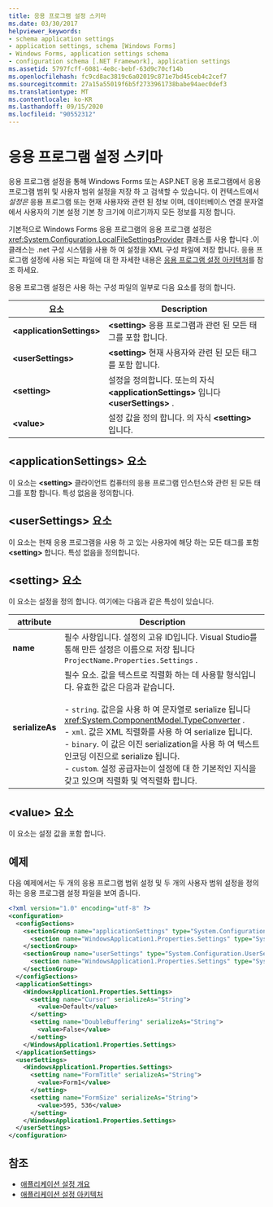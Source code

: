 ```yaml
---
title: 응용 프로그램 설정 스키마
ms.date: 03/30/2017
helpviewer_keywords:
- schema application settings
- application settings, schema [Windows Forms]
- Windows Forms, application settings schema
- configuration schema [.NET Framework], application settings
ms.assetid: 5797fcff-6081-4e8c-bebf-63d9c70cf14b
ms.openlocfilehash: fc9cd8ac3819c6a02019c871e7bd45ceb4c2cef7
ms.sourcegitcommit: 27a15a55019f6b5f2733961738babe94aec0def3
ms.translationtype: MT
ms.contentlocale: ko-KR
ms.lasthandoff: 09/15/2020
ms.locfileid: "90552312"
---
```

# <a name="application-settings-schema"></a>응용 프로그램 설정 스키마

응용 프로그램 설정을 통해 Windows Forms 또는 ASP.NET 응용 프로그램에서 응용 프로그램 범위 및 사용자 범위 설정을 저장 하 고 검색할 수 있습니다. 이 컨텍스트에서 *설정은* 응용 프로그램 또는 현재 사용자와 관련 된 정보 이며, 데이터베이스 연결 문자열에서 사용자의 기본 설정 기본 창 크기에 이르기까지 모든 정보를 지정 합니다.

기본적으로 Windows Forms 응용 프로그램의 응용 프로그램 설정은 <xref:System.Configuration.LocalFileSettingsProvider> 클래스를 사용 합니다 .이 클래스는 .net 구성 시스템을 사용 하 여 설정을 XML 구성 파일에 저장 합니다. 응용 프로그램 설정에 사용 되는 파일에 대 한 자세한 내용은 [응용 프로그램 설정 아키텍처](/dotnet/desktop/winforms/advanced/application-settings-architecture)를 참조 하세요.

응용 프로그램 설정은 사용 하는 구성 파일의 일부로 다음 요소를 정의 합니다.

| 요소                    | Description                                                                           |
| -------------------------- | ------------------------------------------------------------------------------------- |
| **\<applicationSettings>** | **\<setting>** 응용 프로그램과 관련 된 모든 태그를 포함 합니다.                         |
| **\<userSettings>**        | **\<setting>** 현재 사용자와 관련 된 모든 태그를 포함 합니다.                        |
| **\<setting>**             | 설정을 정의합니다. 또는의 자식 **\<applicationSettings>** 입니다 **\<userSettings>** . |
| **\<value>**               | 설정 값을 정의 합니다. 의 자식 **\<setting>** 입니다.                                   |

## <a name="applicationsettings-element"></a>\<applicationSettings> 요소

이 요소는 **\<setting>** 클라이언트 컴퓨터의 응용 프로그램 인스턴스와 관련 된 모든 태그를 포함 합니다. 특성 없음을 정의합니다.

## <a name="usersettings-element"></a>\<userSettings> 요소

이 요소는 현재 응용 프로그램을 사용 하 고 있는 사용자에 해당 하는 모든 태그를 포함 **\<setting>** 합니다. 특성 없음을 정의합니다.

## <a name="setting-element"></a>\<setting> 요소

이 요소는 설정을 정의 합니다. 여기에는 다음과 같은 특성이 있습니다.

| attribute        | Description |
| ---------------- | ----------- |
| **name**         | 필수 사항입니다. 설정의 고유 ID입니다. Visual Studio를 통해 만든 설정은 이름으로 저장 됩니다 `ProjectName.Properties.Settings` . |
| **serializeAs** | 필수 요소. 값을 텍스트로 직렬화 하는 데 사용할 형식입니다. 유효한 값은 다음과 같습니다.<br><br>- `string`. 값은을 사용 하 여 문자열로 serialize 됩니다 <xref:System.ComponentModel.TypeConverter> .<br>- `xml`. 값은 XML 직렬화를 사용 하 여 serialize 됩니다.<br>- `binary`. 이 값은 이진 serialization을 사용 하 여 텍스트 인코딩 이진으로 serialize 됩니다.<br />- `custom`. 설정 공급자는이 설정에 대 한 기본적인 지식을 갖고 있으며 직렬화 및 역직렬화 합니다. |

## <a name="value-element"></a>\<value> 요소

이 요소는 설정 값을 포함 합니다.

## <a name="example"></a>예제

다음 예제에서는 두 개의 응용 프로그램 범위 설정 및 두 개의 사용자 범위 설정을 정의 하는 응용 프로그램 설정 파일을 보여 줍니다.

```xml
<?xml version="1.0" encoding="utf-8" ?>
<configuration>
  <configSections>
    <sectionGroup name="applicationSettings" type="System.Configuration.ApplicationSettingsGroup, System, Version=2.0.0.0, Culture=neutral, PublicKeyToken=b77a5c561934e089">
      <section name="WindowsApplication1.Properties.Settings" type="System.Configuration.ClientSettingsSection, System, Version=2.0.0.0, Culture=neutral, PublicKeyToken=b77a5c561934e089" />
    </sectionGroup>
    <sectionGroup name="userSettings" type="System.Configuration.UserSettingsGroup, System, Version=2.0.0.0, Culture=neutral, PublicKeyToken=b77a5c561934e089">
      <section name="WindowsApplication1.Properties.Settings" type="System.Configuration.ClientSettingsSection, System, Version=2.0.0.0, Culture=neutral, PublicKeyToken=b77a5c561934e089" allowExeDefinition="MachineToLocalUser" />
    </sectionGroup>
  </configSections>
  <applicationSettings>
    <WindowsApplication1.Properties.Settings>
      <setting name="Cursor" serializeAs="String">
        <value>Default</value>
      </setting>
      <setting name="DoubleBuffering" serializeAs="String">
        <value>False</value>
      </setting>
    </WindowsApplication1.Properties.Settings>
  </applicationSettings>
  <userSettings>
    <WindowsApplication1.Properties.Settings>
      <setting name="FormTitle" serializeAs="String">
        <value>Form1</value>
      </setting>
      <setting name="FormSize" serializeAs="String">
        <value>595, 536</value>
      </setting>
    </WindowsApplication1.Properties.Settings>
  </userSettings>
</configuration>
```

## <a name="see-also"></a>참조

- [애플리케이션 설정 개요](/dotnet/desktop/winforms/advanced/application-settings-overview)
- [애플리케이션 설정 아키텍처](/dotnet/desktop/winforms/advanced/application-settings-architecture)
